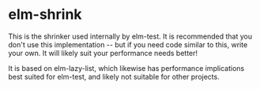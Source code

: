 # elm-shrink

This is the shrinker used internally by elm-test. It is recommended that you don't use this implementation -- but if you need code similar to this, write your own. It will likely suit your performance needs better!

It is based on elm-lazy-list, which likewise has performance implications best suited for elm-test, and likely not suitable for other projects.